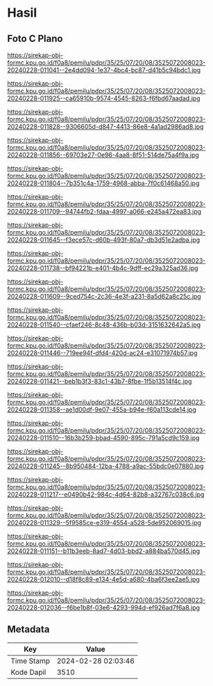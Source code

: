 # Hasil

## Foto C Plano

https://sirekap-obj-formc.kpu.go.id/f0a8/pemilu/pdpr/35/25/07/20/08/3525072008023-20240228-011041--2e4dd094-1e37-4bc4-bc87-d41b5c94bdc1.jpg

https://sirekap-obj-formc.kpu.go.id/f0a8/pemilu/pdpr/35/25/07/20/08/3525072008023-20240228-011925--ca65910b-9574-4545-8263-f6fbd67aadad.jpg

https://sirekap-obj-formc.kpu.go.id/f0a8/pemilu/pdpr/35/25/07/20/08/3525072008023-20240228-011828--9306605d-d847-4413-86e8-4a1ad2986ad8.jpg

https://sirekap-obj-formc.kpu.go.id/f0a8/pemilu/pdpr/35/25/07/20/08/3525072008023-20240228-011856--69703e27-0e96-4aa8-8f51-514de75a4f9a.jpg

https://sirekap-obj-formc.kpu.go.id/f0a8/pemilu/pdpr/35/25/07/20/08/3525072008023-20240228-011804--7b351c4a-1759-4968-abba-7f0c61468a50.jpg

https://sirekap-obj-formc.kpu.go.id/f0a8/pemilu/pdpr/35/25/07/20/08/3525072008023-20240228-011709--94744fb2-fdaa-4997-a066-e245a472ea83.jpg

https://sirekap-obj-formc.kpu.go.id/f0a8/pemilu/pdpr/35/25/07/20/08/3525072008023-20240228-011645--f3ece57c-d60b-493f-80a7-db3d51e2adba.jpg

https://sirekap-obj-formc.kpu.go.id/f0a8/pemilu/pdpr/35/25/07/20/08/3525072008023-20240228-011738--bf94221b-e401-4b4c-9dff-ec29a325ad36.jpg

https://sirekap-obj-formc.kpu.go.id/f0a8/pemilu/pdpr/35/25/07/20/08/3525072008023-20240228-011609--9ced754c-2c36-4e3f-a231-8a5d62a8c25c.jpg

https://sirekap-obj-formc.kpu.go.id/f0a8/pemilu/pdpr/35/25/07/20/08/3525072008023-20240228-011540--cfaef246-8c48-436b-b03d-3151632642a5.jpg

https://sirekap-obj-formc.kpu.go.id/f0a8/pemilu/pdpr/35/25/07/20/08/3525072008023-20240228-011446--719ee94f-dfd4-420d-ac24-e31071974b57.jpg

https://sirekap-obj-formc.kpu.go.id/f0a8/pemilu/pdpr/35/25/07/20/08/3525072008023-20240228-011421--beb1b3f3-83c1-43b7-8fbe-1f5b13514f4c.jpg

https://sirekap-obj-formc.kpu.go.id/f0a8/pemilu/pdpr/35/25/07/20/08/3525072008023-20240228-011358--ae1d00df-9e07-455a-b94e-f60a113cde14.jpg

https://sirekap-obj-formc.kpu.go.id/f0a8/pemilu/pdpr/35/25/07/20/08/3525072008023-20240228-011510--16b3b259-bbad-4590-895c-791a5cd9c159.jpg

https://sirekap-obj-formc.kpu.go.id/f0a8/pemilu/pdpr/35/25/07/20/08/3525072008023-20240228-011245--8b950484-12ba-4788-a9ac-55bdc0e07880.jpg

https://sirekap-obj-formc.kpu.go.id/f0a8/pemilu/pdpr/35/25/07/20/08/3525072008023-20240228-011217--e0490b42-984c-4d64-82b8-a32767c038c6.jpg

https://sirekap-obj-formc.kpu.go.id/f0a8/pemilu/pdpr/35/25/07/20/08/3525072008023-20240228-011329--5f9585ce-e319-4554-a528-5de952069015.jpg

https://sirekap-obj-formc.kpu.go.id/f0a8/pemilu/pdpr/35/25/07/20/08/3525072008023-20240228-011151--b11b3eeb-8ad7-4d03-bbd2-a884ba570d45.jpg

https://sirekap-obj-formc.kpu.go.id/f0a8/pemilu/pdpr/35/25/07/20/08/3525072008023-20240228-012010--d18f8c89-e134-4e5d-a680-4ba6f3ee2ae5.jpg

https://sirekap-obj-formc.kpu.go.id/f0a8/pemilu/pdpr/35/25/07/20/08/3525072008023-20240228-012036--f6be1b8f-03e6-4293-994d-ef926ad7f6a8.jpg


## Metadata

| Key        | Value               |
| ---------- | ------------------- |
| Time Stamp | 2024-02-28 02:03:46 |
| Kode Dapil | 3510                |



